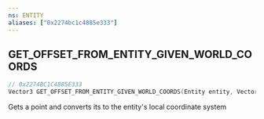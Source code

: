 ```yaml
---
ns: ENTITY
aliases: ["0x2274bc1c4885e333"]
---
```

## GET_OFFSET_FROM_ENTITY_GIVEN_WORLD_COORDS

```c
// 0x2274BC1C4885E333
Vector3 GET_OFFSET_FROM_ENTITY_GIVEN_WORLD_COORDS(Entity entity, Vector3 WorldPosition);
```

Gets a point and converts its to the entity's local coordinate system

